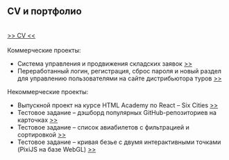 ## CV и портфолио
\
[>> CV <<](cv_вания_каракасиян_react-разработчик.pdf)
\
\
Коммерческие проекты:
* Система управления и продвижения складских заявок [>>](yard-management)
* Переработанный логин, регистрация, сброс пароля и новый раздел для управлению пользователями на сайте дистрибьютора туров [>>](gm)

Некоммерческие проекты:
* Выпускной проект на курсе HTML Academy по React &ndash; Six Cities [>>](six-cities)
* Тестовое задание &ndash; дэшборд популярных GitHub-репозиториев на карточках [>>](github-stars-dashboard)
* Тестовое задание &ndash; список авиабилетов с фильтрацией и сортировкой [>>](flights-list)
* Тестовое задание &ndash; кривая безье с двумя интерактивными точками (PixiJS на базе WebGL) [>>](pixigolf)

